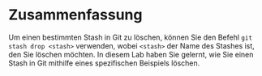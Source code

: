 # Zusammenfassung

Um einen bestimmten Stash in Git zu löschen, können Sie den Befehl `git stash drop <stash>` verwenden, wobei `<stash>` der Name des Stashes ist, den Sie löschen möchten. In diesem Lab haben Sie gelernt, wie Sie einen Stash in Git mithilfe eines spezifischen Beispiels löschen.
